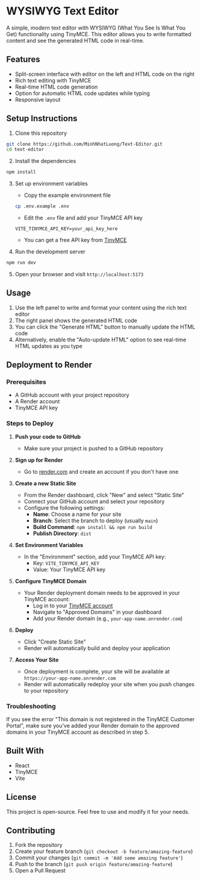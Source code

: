 # WYSIWYG Text Editor

A simple, modern text editor with WYSIWYG (What You See Is What You Get) functionality using TinyMCE. This editor allows you to write formatted content and see the generated HTML code in real-time.

## Features

- Split-screen interface with editor on the left and HTML code on the right
- Rich text editing with TinyMCE
- Real-time HTML code generation
- Option for automatic HTML code updates while typing
- Responsive layout

## Setup Instructions

1. Clone this repository
```bash
git clone https://github.com/MinhNhatLuong/Text-Editor.git
cd text-editor
```

2. Install the dependencies
```bash
npm install
```

3. Set up environment variables
   - Copy the example environment file
   ```bash
   cp .env.example .env
   ```
   - Edit the `.env` file and add your TinyMCE API key
   ```
   VITE_TINYMCE_API_KEY=your_api_key_here
   ```
   - You can get a free API key from [TinyMCE](https://www.tiny.cloud/auth/signup/)

4. Run the development server
```bash
npm run dev
```

5. Open your browser and visit `http://localhost:5173`

## Usage

1. Use the left panel to write and format your content using the rich text editor
2. The right panel shows the generated HTML code
3. You can click the "Generate HTML" button to manually update the HTML code
4. Alternatively, enable the "Auto-update HTML" option to see real-time HTML updates as you type

## Deployment to Render

### Prerequisites
- A GitHub account with your project repository
- A Render account
- TinyMCE API key

### Steps to Deploy

1. **Push your code to GitHub**
   - Make sure your project is pushed to a GitHub repository

2. **Sign up for Render**
   - Go to [render.com](https://render.com/) and create an account if you don't have one

3. **Create a new Static Site**
   - From the Render dashboard, click "New" and select "Static Site"
   - Connect your GitHub account and select your repository
   - Configure the following settings:
     - **Name**: Choose a name for your site
     - **Branch**: Select the branch to deploy (usually `main`)
     - **Build Command**: `npm install && npm run build`
     - **Publish Directory**: `dist`

4. **Set Environment Variables**
   - In the "Environment" section, add your TinyMCE API key:
     - Key: `VITE_TINYMCE_API_KEY`
     - Value: Your TinyMCE API key

5. **Configure TinyMCE Domain**
   - Your Render deployment domain needs to be approved in your TinyMCE account:
     - Log in to your [TinyMCE account](https://www.tiny.cloud/auth/login/)
     - Navigate to "Approved Domains" in your dashboard
     - Add your Render domain (e.g., `your-app-name.onrender.com`)

6. **Deploy**
   - Click "Create Static Site"
   - Render will automatically build and deploy your application

7. **Access Your Site**
   - Once deployment is complete, your site will be available at `https://your-app-name.onrender.com`
   - Render will automatically redeploy your site when you push changes to your repository

### Troubleshooting

If you see the error "This domain is not registered in the TinyMCE Customer Portal", make sure you've added your Render domain to the approved domains in your TinyMCE account as described in step 5.

## Built With

- React
- TinyMCE
- Vite

## License

This project is open-source. Feel free to use and modify it for your needs.

## Contributing

1. Fork the repository  
2. Create your feature branch (`git checkout -b feature/amazing-feature`)
3. Commit your changes (`git commit -m 'Add some amazing feature'`)
4. Push to the branch (`git push origin feature/amazing-feature`)
5. Open a Pull Request
